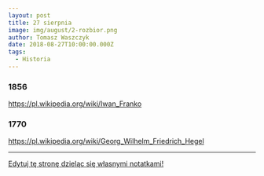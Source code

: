 ```yaml
---
layout: post
title: 27 sierpnia
image: img/august/2-rozbior.png
author: Tomasz Waszczyk
date: 2018-08-27T10:00:00.000Z
tags:
  - Historia
---
```


### 1856

https://pl.wikipedia.org/wiki/Iwan_Franko

### 1770

https://pl.wikipedia.org/wiki/Georg_Wilhelm_Friedrich_Hegel

---

<a href="https://github.com/TomaszWaszczyk/historia.waszczyk.com/edit/master/src/content/august-27.md" target="_blank">Edytuj tę stronę dzieląc się własnymi notatkami!</a>
